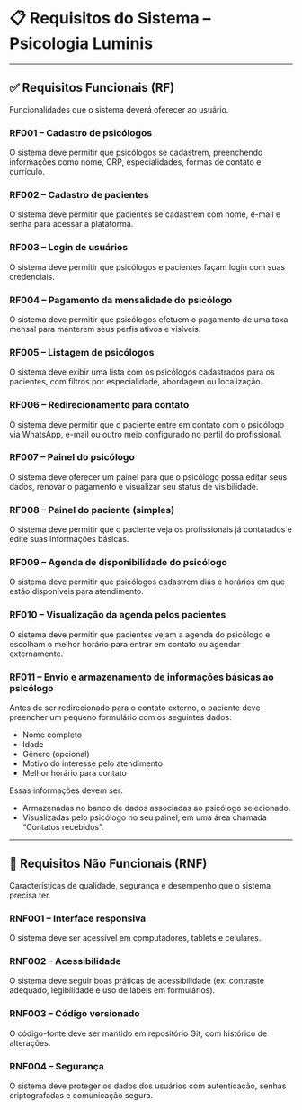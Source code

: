 # 📋 Requisitos do Sistema – Psicologia Luminis

---

## ✅ Requisitos Funcionais (RF)
Funcionalidades que o sistema deverá oferecer ao usuário.

### RF001 – Cadastro de psicólogos
O sistema deve permitir que psicólogos se cadastrem, preenchendo informações como nome, CRP, especialidades, formas de contato e currículo.

### RF002 – Cadastro de pacientes
O sistema deve permitir que pacientes se cadastrem com nome, e-mail e senha para acessar a plataforma.

### RF003 – Login de usuários
O sistema deve permitir que psicólogos e pacientes façam login com suas credenciais.

### RF004 – Pagamento da mensalidade do psicólogo
O sistema deve permitir que psicólogos efetuem o pagamento de uma taxa mensal para manterem seus perfis ativos e visíveis.

### RF005 – Listagem de psicólogos
O sistema deve exibir uma lista com os psicólogos cadastrados para os pacientes, com filtros por especialidade, abordagem ou localização.

### RF006 – Redirecionamento para contato
O sistema deve permitir que o paciente entre em contato com o psicólogo via WhatsApp, e-mail ou outro meio configurado no perfil do profissional.

### RF007 – Painel do psicólogo
O sistema deve oferecer um painel para que o psicólogo possa editar seus dados, renovar o pagamento e visualizar seu status de visibilidade.

### RF008 – Painel do paciente (simples)
O sistema deve permitir que o paciente veja os profissionais já contatados e edite suas informações básicas.

### RF009 – Agenda de disponibilidade do psicólogo
O sistema deve permitir que psicólogos cadastrem dias e horários em que estão disponíveis para atendimento.

### RF010 – Visualização da agenda pelos pacientes
O sistema deve permitir que pacientes vejam a agenda do psicólogo e escolham o melhor horário para entrar em contato ou agendar externamente.

### RF011 – Envio e armazenamento de informações básicas ao psicólogo
Antes de ser redirecionado para o contato externo, o paciente deve preencher um pequeno formulário com os seguintes dados:

- Nome completo
- Idade
- Gênero (opcional)
- Motivo do interesse pelo atendimento
- Melhor horário para contato

Essas informações devem ser:
- Armazenadas no banco de dados associadas ao psicólogo selecionado.
- Visualizadas pelo psicólogo no seu painel, em uma área chamada “Contatos recebidos”.

---

## 🚧 Requisitos Não Funcionais (RNF)
Características de qualidade, segurança e desempenho que o sistema precisa ter.

### RNF001 – Interface responsiva
O sistema deve ser acessível em computadores, tablets e celulares.

### RNF002 – Acessibilidade
O sistema deve seguir boas práticas de acessibilidade (ex: contraste adequado, legibilidade e uso de labels em formulários).

### RNF003 – Código versionado
O código-fonte deve ser mantido em repositório Git, com histórico de alterações.

### RNF004 – Segurança
O sistema deve proteger os dados dos usuários com autenticação, senhas criptografadas e comunicação segura.


